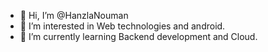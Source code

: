 - 👋 Hi, I’m @HanzlaNouman
- 👀 I’m interested in Web technologies and android.
- 🌱 I’m currently learning Backend development and Cloud.

<!---
HanzlaNouman/HanzlaNouman is a ✨ special ✨ repository because its `README.md` (this file) appears on your GitHub profile.
You can click the Preview link to take a look at your changes.
--->
